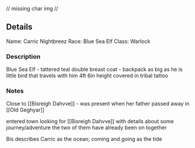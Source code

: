 // missing char img //

## Details
Name: Carric Nightbreez
Race: Blue Sea Elf
Class: Warlock

### Description
Blue Sea Elf - tattered teal double breast coat - backpack as big as he is
little bird that travels with him
4ft 6in height
covered in tribal tattoo

### Notes
Close to [[Bisreigh Dahvve]] - was present when her father passed away in [[Old Geghyar]]

entered town looking for [[Bisreigh Dahvve]] with details about some journey/adventure the two of them have already been on together

Bis describes Carric as the ocean; coming and going as the tide